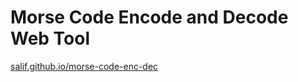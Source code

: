 # Morse Code Encode and Decode Web Tool

[salif.github.io/morse-code-enc-dec](https://salif.github.io/morse-code-enc-dec/)
